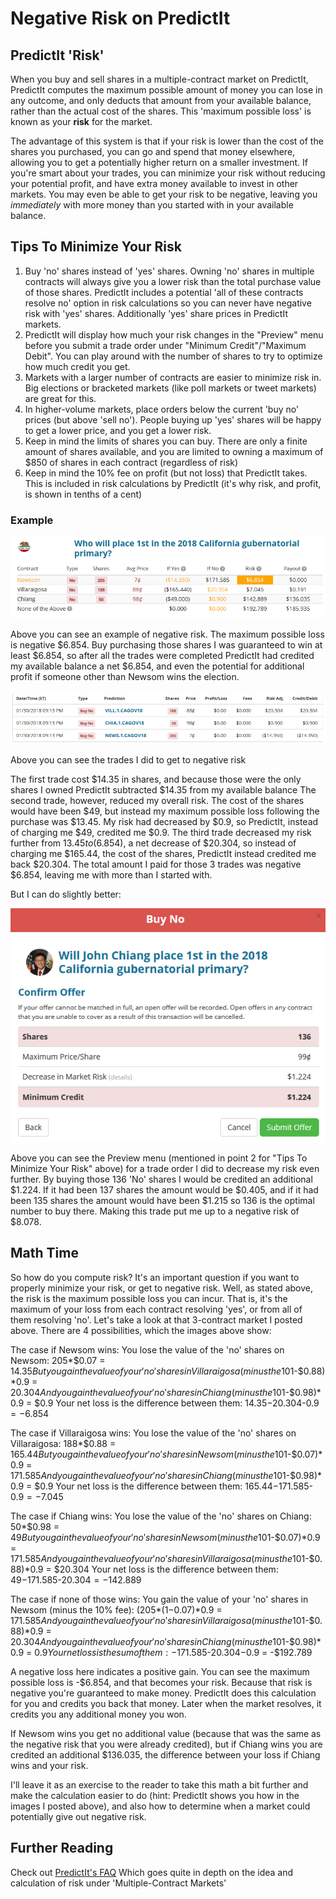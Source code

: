 # Negative Risk on PredictIt

## PredictIt 'Risk'

When you buy and sell shares in a multiple-contract market on PredictIt, PredictIt computes the maximum possible amount of money you can lose in any outcome, and only deducts that amount from your available balance, rather than the actual cost of the shares. This 'maximum possible loss' is known as your **risk** for the market.

The advantage of this system is that if your risk is lower than the cost of the shares you purchased, you can go and spend that money elsewhere, allowing you to get a potentially higher return on a smaller investment. If you're smart about your trades, you can minimize your risk without reducing your potential profit, and have extra money available to invest in other markets. You may even be able to get your risk to be negative, leaving you *immediately* with more money than you started with in your available balance.

## Tips To Minimize Your Risk

1. Buy 'no' shares instead of 'yes' shares. Owning 'no' shares in multiple contracts will always give you a lower risk than the total purchase value of those shares. PredictIt includes a potential 'all of these contracts resolve no' option in risk calculations so you can never have negative risk with 'yes' shares. Additionally 'yes' share prices in PredictIt markets.
2. PredictIt will display how much your risk changes in the "Preview" menu before you submit a trade order under "Minimum Credit"/"Maximum Debit". You can play around with the number of shares to try to optimize how much credit you get.
3. Markets with a larger number of contracts are easier to minimize risk in. Big elections or bracketed markets (like poll markets or tweet markets) are great for this.
4. In higher-volume markets, place orders below the current 'buy no' prices (but above 'sell no'). People buying up 'yes' shares will be happy to get a lower price, and you get a lower risk.
5. Keep in mind the limits of shares you can buy. There are only a finite amount of shares available, and you are limited to owning a maximum of $850 of shares in each contract (regardless of risk)
6. Keep in mind the 10% fee on profit (but not loss) that PredictIt takes. This is included in risk calculations by PredictIt (it's why risk, and profit, is shown in tenths of a cent)

### Example

![Example of Negative Risk](negrisk.png)

Above you can see an example of negative risk. The maximum possible loss is negative $6.854. Buy purchasing those shares I was guaranteed to win at least $6.854, so after all the trades were completed PredictIt had credited my available balance a net $6.854, and even the potential for additional profit if someone other than Newsom wins the election.

![Trades](trades.png)

Above you can see the trades I did to get to negative risk

The first trade cost $14.35 in shares, and because those were the only shares I owned PredictIt subtracted $14.35 from my available balance
The second trade, however, reduced my overall risk. The cost of the shares would have been $49, but instead my maximum possible loss following the purchase was $13.45. My risk had decreased by $0.9, so PredictIt, instead of charging me $49, credited me $0.9.
The third trade decreased my risk further from $13.45 to ($6.854), a net decrease of $20.304, so instead of charging me $165.44, the cost of the shares, PredictIt instead credited me back $20.304.
The total amount I paid for those 3 trades was negative $6.854, leaving me with more than I started with.

But I can do slightly better:

![Preview Menu](preview.png)

Above you can see the Preview menu (mentioned in point 2 for "Tips To Minimize Your Risk" above) for a trade order I did to decrease my risk even further. By buying those 136 'No' shares I would be credited an additional $1.224. If it had been 137 shares the amount would be $0.405, and if it had been 135 shares the amount would have been $1.215 so 136 is the optimal number to buy there. Making this trade put me up to a negative risk of $8.078.

## Math Time

So how do you compute risk? It's an important question if you want to properly minimize your risk, or get to negative risk. Well, as stated above, the risk is the maximum possible loss you can incur. That is, it's the maximum of your loss from each contract resolving 'yes', or from all of them resolving 'no'. Let's take a look at that 3-contract market I posted above. There are 4 possibilities, which the images above show:

The case if Newsom wins:
	You lose the value of the 'no' shares on Newsom: 205\*$0.07 = $14.35
	But you gain the value of your 'no' shares in Villaraigosa (minus the 10% fee): 188\*($1-$0.88)\*0.9 = $20.304
	And you gain the value of your 'no' shares in Chiang (minus the 10% fee): 50\*($1-$0.98)\*0.9 = $0.9
	Your net loss is the difference between them: $14.35-$20.304-$0.9 = -$6.854

The case if Villaraigosa wins:
	You lose the value of the 'no' shares on Villaraigosa: 188\*$0.88 = $165.44
	But you gain the value of your 'no' shares in Newsom (minus the 10% fee): (205\*($1-$0.07)\*0.9 = $171.585
	And you gain the value of your 'no' shares in Chiang (minus the 10% fee): 50\*($1-$0.98)\*0.9 = $0.9
	Your net loss is the difference between them: $165.44-$171.585-$0.9 = -$7.045

The case if Chiang wins:
	You lose the value of the 'no' shares on Chiang: 50\*$0.98 = $49
	But you gain the value of your 'no' shares in Newsom (minus the 10% fee): (205\*($1-$0.07)\*0.9 = $171.585
	And you gain the value of your 'no' shares in Villaraigosa (minus the 10% fee): 188\*($1-$0.88)\*0.9 = $20.304
	Your net loss is the difference between them: $49-$171.585-$20.304 = -$142.889

The case if none of those wins:
	You gain the value of your 'no' shares in Newsom (minus the 10% fee): (205\*($1-$0.07)\*0.9 = $171.585
	And you gain the value of your 'no' shares in Villaraigosa (minus the 10% fee): 188\*($1-$0.88)\*0.9 = $20.304
	And you gain the value of your 'no' shares in Chiang (minus the 10% fee): 50\*($1-$0.98)\*0.9 = $0.9
	Your net loss is the sum of them: -$171.585-$20.304-$0.9 = -$192.789

A negative loss here indicates a positive gain. You can see the maximum possible loss is -$6.854, and that becomes your risk. Because that risk is negative you're guaranteed to make money. PredictIt does this calculation for you and credits you back that money. Later when the market resolves, it credits you any additional money you won.

If Newsom wins you get no additional value (because that was the same as the negative risk that you were already credited), but if Chiang wins you are credited an additional $136.035, the difference between your loss if Chiang wins and your risk.

I'll leave it as an exercise to the reader to take this math a bit further and make the calculation easier to do (hint: PredictIt shows you how in the images I posted above), and also how to determine when a market could potentially give out negative risk.

## Further Reading

Check out [PredictIt's FAQ](https://www.predictit.org/About/FAQ) Which goes quite in depth on the idea and calculation of risk under 'Multiple-Contract Markets'